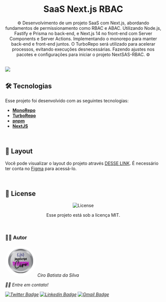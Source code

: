 <h1 align="center"> 
SaaS Next.js RBAC
</h1>

<p align="center">
⚙️ Desenvolvimento de um projeto SaaS com Next.js, abordando fundamentos de permissionamento como RBAC e ABAC. Utilizando Node.js, Fastify e Prisma no back-end, e Next.js 14 no front-end com Server Components e Server Actions. Implementando o monorepo para manter back-end e front-end juntos. O TurboRepo será utilizado para acelerar processos, evitando execuções desnecessárias. Fazendo ajustes nos pacotes e configurações para iniciar o projeto NextSAS-RBAC. ⚙️
</p>

<br>

  <img src=".github/">

<br>

## 🛠 Tecnologias

Esse projeto foi desenvolvido com as seguintes tecnologias:

- **[MonoRepo](#)**
- **[TurboRepo](#)**
- **[pnpm](#)**
- **[NextJS](#)**

<br>

## 🎨 Layout

Você pode visualizar o layout do projeto através [DESSE LINK](#). É necessário ter conta no [Figma](https://figma.com) para acessá-lo.

<br>

## 📝 License

<p align="center">
  <img alt="License" src="https://img.shields.io/static/v1?label=license&message=MIT&color=49AA26&labelColor=000000">
</p>
<p align="center">Esse projeto está sob a licença MIT.</p>

<br>

### 👨‍💻 Autor

 <img style="border-radius: 50%;" src="./public/TI-System.png" width="100px;" alt=""/>
 <em>Ciro Batista da Silva<em>
 
 <br/>

 <p>👋🏽 Entre em contato!</p>

[![Twitter Badge](https://img.shields.io/badge/-@CiroSilva2020-1ca0f1?style=flat-square&labelColor=1ca0f1&logo=twitter&logoColor=white&link=https://twitter.com/CiroSilva2020)](https://twitter.com/CiroSilva2020) [![Linkedin Badge](https://img.shields.io/badge/-Ciro-blue?style=flat-square&logo=Linkedin&logoColor=white&link=https://www.linkedin.com/in/ciro-batista-da-silva-8b6838205/)](https://www.linkedin.com/in/ciro-batista-da-silva-8b6838205/)
[![Gmail Badge](https://img.shields.io/badge/-cirofight@gmail.com-c14438?style=flat-square&logo=Gmail&logoColor=white&link=mailto:cirofight@gmail.com)](mailto:cirofight@gmail.com)
